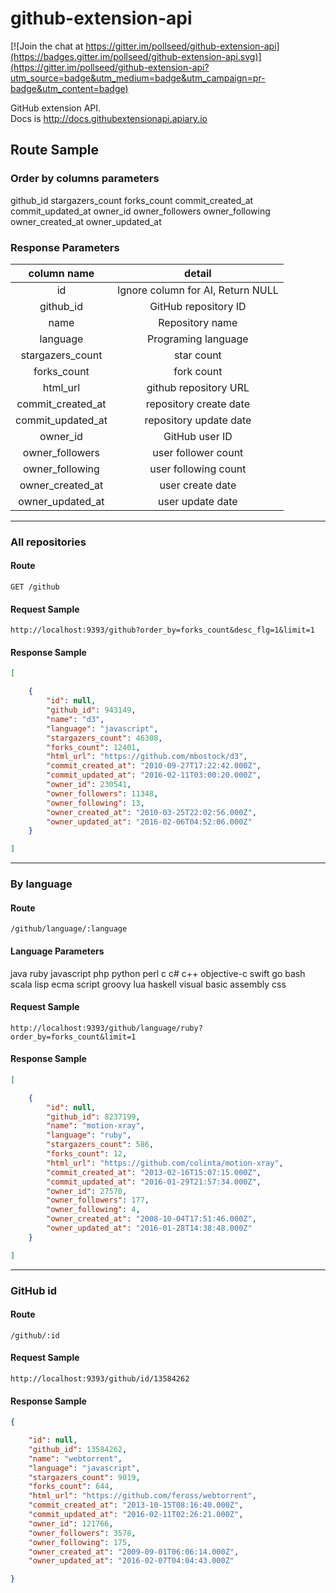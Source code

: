# github-extension-api

[![Join the chat at https://gitter.im/pollseed/github-extension-api](https://badges.gitter.im/pollseed/github-extension-api.svg)](https://gitter.im/pollseed/github-extension-api?utm_source=badge&utm_medium=badge&utm_campaign=pr-badge&utm_content=badge)

GitHub extension API.  
Docs is http://docs.githubextensionapi.apiary.io

## Route Sample

### Order by columns parameters
github_id
stargazers_count
forks_count
commit_created_at
commit_updated_at
owner_id
owner_followers
owner_following
owner_created_at
owner_updated_at

### Response Parameters

column name|detail
:--:|:--:|
id|Ignore column for AI, Return NULL
github_id|GitHub repository ID
name| Repository name
language| Programing language
stargazers_count| star count
forks_count|fork count
html_url|github repository URL
commit_created_at| repository create date
commit_updated_at|repository update date
owner_id|GitHub user ID
owner_followers|user follower count
owner_following|user following count
owner_created_at|user create date
owner_updated_at|user update date
---
### All repositories
#### Route
`GET /github`
#### Request Sample
`http://localhost:9393/github?order_by=forks_count&desc_flg=1&limit=1`
#### Response Sample
```.json
[

    {
        "id": null,
        "github_id": ​943149,
        "name": "d3",
        "language": "javascript",
        "stargazers_count": ​46308,
        "forks_count": ​12401,
        "html_url": "https://github.com/mbostock/d3",
        "commit_created_at": "2010-09-27T17:22:42.000Z",
        "commit_updated_at": "2016-02-11T03:00:20.000Z",
        "owner_id": ​230541,
        "owner_followers": ​11348,
        "owner_following": ​13,
        "owner_created_at": "2010-03-25T22:02:56.000Z",
        "owner_updated_at": "2016-02-06T04:52:06.000Z"
    }

]
```
---
### By language
#### Route
`/github/language/:language`

#### Language Parameters
java
ruby
javascript
php
python
perl
c
c#
c++
objective-c
swift
go
bash
scala
lisp
ecma script
groovy
lua
haskell
visual basic
assembly
css

#### Request Sample
`http://localhost:9393/github/language/ruby?order_by=forks_count&limit=1`
#### Response Sample
```.json
[

    {
        "id": null,
        "github_id": ​8237199,
        "name": "motion-xray",
        "language": "ruby",
        "stargazers_count": ​586,
        "forks_count": ​12,
        "html_url": "https://github.com/colinta/motion-xray",
        "commit_created_at": "2013-02-16T15:07:15.000Z",
        "commit_updated_at": "2016-01-29T21:57:34.000Z",
        "owner_id": ​27570,
        "owner_followers": ​177,
        "owner_following": ​4,
        "owner_created_at": "2008-10-04T17:51:46.000Z",
        "owner_updated_at": "2016-01-28T14:38:48.000Z"
    }

]
```
---
### GitHub id
#### Route
`/github/:id`
#### Request Sample
`http://localhost:9393/github/id/13584262`
#### Response Sample
```.json
{

    "id": null,
    "github_id": ​13584262,
    "name": "webtorrent",
    "language": "javascript",
    "stargazers_count": ​9019,
    "forks_count": ​644,
    "html_url": "https://github.com/feross/webtorrent",
    "commit_created_at": "2013-10-15T08:16:40.000Z",
    "commit_updated_at": "2016-02-11T02:26:21.000Z",
    "owner_id": ​121766,
    "owner_followers": ​3578,
    "owner_following": ​175,
    "owner_created_at": "2009-09-01T06:06:14.000Z",
    "owner_updated_at": "2016-02-07T04:04:43.000Z"

}
```
